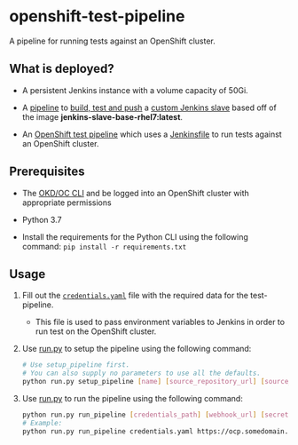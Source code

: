 # openshift-test-pipeline

A pipeline for running tests against an OpenShift cluster.

## What is deployed?

* A persistent Jenkins instance with a volume capacity of 50Gi.

* A [pipeline](jenkins-pipelines/openshift-test-slave.yaml) to [build, test and push](jenkins-pipelines/Jenkinsfile) a [custom Jenkins slave](docker/dockerfile) based off of the image **jenkins-slave-base-rhel7:latest**.

* An [OpenShift test pipeline](jenkins-pipelines/test-pipeline.yaml) which uses a [Jenkinsfile](Jenkinsfile) to run tests against an OpenShift cluster.

## Prerequisites

* The [OKD/OC CLI](https://www.okd.io/download.html) and be logged into an OpenShift cluster with appropriate permissions

* Python 3.7

* Install the requirements for the Python CLI using the following command: `pip install -r requirements.txt`

## Usage

1. Fill out the [`credentials.yaml`](credentials.yaml) file with the required data for the test-pipeline.

    * This file is used to pass environment variables to Jenkins in order to run test on the OpenShift cluster.

2. Use [run.py](run.py) to setup the pipeline using the following command:

    ```bash
    # Use setup_pipeline first.
    # You can also supply no parameters to use all the defaults.
    python run.py setup_pipeline [name] [source_repository_url] [source_repository_ref] [context_dir] [pipeline_context_dir] [project]
    ```

3. Use [run.py](run.py) to run the pipeline using the following command:

    ```bash
    python run.py run_pipeline [credentials_path] [webhook_url] [secret]
    # Example:
    python run.py run_pipeline credentials.yaml https://ocp.somedomain.com:8443/apis/build.openshift.io/v1/namespaces/test-pipeline/buildconfigs/openshift-test-pipeline/webhooks/<secret>/generic b1c65552-c8e2-4620-b2fd-8ba84f3e8dd2
    ```
